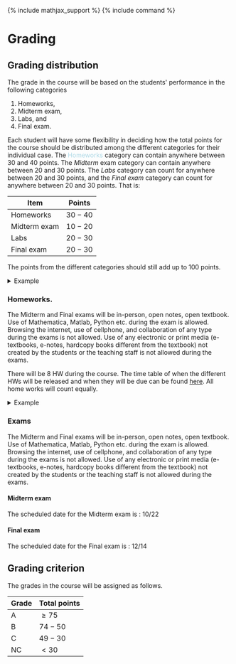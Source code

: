 {% include mathjax_support %}
{% include command %}
<!-- AB_TODO: go through this section and see if everything is to your liking -->
<!-- AB_to_HK:  -->
# Grading

## Grading distribution


The grade in the course will be based on the students' performance in the following categories 

1. Homeworks, 
2. Midterm exam, 
3. Labs, and 
4. Final exam. 
 
Each student will have some flexibility in deciding how the total points for the course should be distributed among the different categories for their individual case. The <font color='LightBlue'>Homeworks</font>
 category can contain anywhere between 30 and 40 points. The  _Midterm_ exam category can contain anywhere between 20 and 30 points. The _Labs_ category can count for anywhere between 20 and 30 points, and the _Final exam_  category can count for anywhere between 20 and 30 points. That is:

| Item         | Points  |
|--------------|---------|
| Homeworks    | $30-40$ |
| Midterm exam | $10-20$ | 
| Labs         | $20-30$  |
| Final exam   | $20-30$  |

<!-- Originally the midterm was for 20-30, changed it to 10-20 -->

The points from the different categories should still add up to 100 points.  


<details><summary> Example </summary>

For example, a student, named Andreia, might decide to have their Homeworks count for 35 points their Midterm for 12 points, their labs for 28 points and their final exam 25 points. The total points is 35+12+28+25=100

</details>

<!--SK_AB_Question:  Sayaka, Andrew: Are the letter grades  in undergraduate courses typically based on absolute points, or on a relative performance of the students, i.e.,  the top 10% of the students get an A, etc.? Which do students prefer? I would to choose the option that the students would prefer. I think if I were a student I would prefer absolute grading.  -->




###  Homeworks.

The Midterm and Final exams will be in-person, open notes, open textbook. Use of Mathematica, Matlab, Python etc. during the exam is allowed. Browsing the internet, use of cellphone, and collaboration of any type during the exams is not allowed. Use of any electronic or print media (e-textbooks, e-notes, hardcopy books different from the textbook) not created by the students or the teaching staff is not allowed during the exams.  

There will be 8 HW during the course. The time table of when the different HWs will be released and when they will be due can be found [here](../CourseInformation/Homeworks.md). All home works will count equally. 


<details><summary> Example </summary>


Continuing from the  previous example. Say there were 10 homeworks during the course. Say that during each of the homeworks count for 100 points.  Andreia gets the following scores. 

| Homeworks | Score   |
|-----------|---------|
| HW 1     | 92/100  |
| HW 2      | 90/100  |
| HW 3      | 30/100  |
| HW 4      | 40/100  |
| HW 5      | 75/100  |
| HW 6      | 98/100  |
| HW 7      | 100/100 |
| HW 8      | 65/100  |
| HW 9      | 95/100  |
| HW 10      | 85/100  |


Let's arrange the above score, with best scores  on the top

| Homeworks | Score   |
|-----------|---------|
| HW 7      | 100/100 |
| HW 6      | 98/100  |
| HW 9      | 95/100  |
| HW 1      | 92/100  |
| HW 2      | 90/100  |
| HW 10     | 85/100  |
| HW 5      | 75/100  |
| HW 8      | 65/100  |
| HW 4      | 40/100  |
| HW 3      | 30/100  |



</details>

### Exams 

The Midterm and Final exams will be in-person, open notes, open textbook. Use of Mathematica, Matlab, Python etc. during the exam is allowed. Browsing the internet, use of cellphone, and collaboration of any type during the exams is not allowed. Use of any electronic or print media (e-textbooks, e-notes, hardcopy books different from the textbook) not created by the students or the teaching staff is not allowed during the exams.  

#### Midterm exam

The scheduled date for the Midterm exam is : 10/22

<!-- AB_TODO: Andrew add in the missing information above marked as XXYY-->

#### Final exam

The scheduled date for the Final exam is : 12/14

<!-- AB_TODO: Andrew add in the missing information above marked as XXYY -->


## Grading criterion

The grades in the course will be assigned as follows.

| Grade | Total points |
|-------|--------------|
| A     | $\ge 75$     |
| B     | $74-50$      |
| C     | $49-30$      |
| NC    | $<30$        |

<!-- SK_TODO: Sayaka what do you think about the above grading policy. -->
